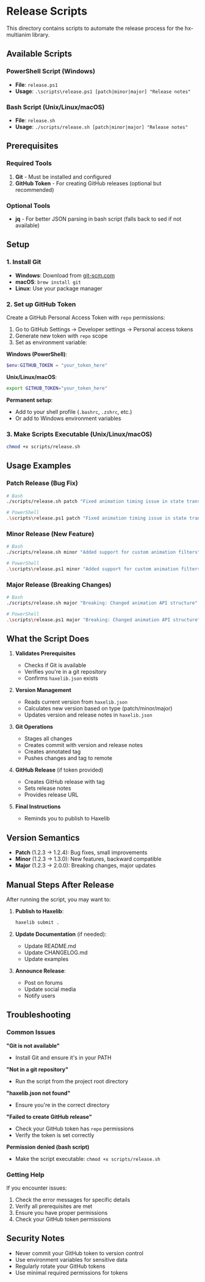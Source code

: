 # Release Scripts

This directory contains scripts to automate the release process for the hx-multianim library.

## Available Scripts

### PowerShell Script (Windows)
- **File**: `release.ps1`
- **Usage**: `.\scripts\release.ps1 [patch|minor|major] "Release notes"`

### Bash Script (Unix/Linux/macOS)
- **File**: `release.sh`
- **Usage**: `./scripts/release.sh [patch|minor|major] "Release notes"`

## Prerequisites

### Required Tools
1. **Git** - Must be installed and configured
2. **GitHub Token** - For creating GitHub releases (optional but recommended)

### Optional Tools
- **jq** - For better JSON parsing in bash script (falls back to sed if not available)

## Setup

### 1. Install Git
- **Windows**: Download from [git-scm.com](https://git-scm.com/)
- **macOS**: `brew install git`
- **Linux**: Use your package manager

### 2. Set up GitHub Token
Create a GitHub Personal Access Token with `repo` permissions:

1. Go to GitHub Settings → Developer settings → Personal access tokens
2. Generate new token with `repo` scope
3. Set as environment variable:

**Windows (PowerShell)**:
```powershell
$env:GITHUB_TOKEN = "your_token_here"
```

**Unix/Linux/macOS**:
```bash
export GITHUB_TOKEN="your_token_here"
```

**Permanent setup**:
- Add to your shell profile (`.bashrc`, `.zshrc`, etc.)
- Or add to Windows environment variables

### 3. Make Scripts Executable (Unix/Linux/macOS)
```bash
chmod +x scripts/release.sh
```

## Usage Examples

### Patch Release (Bug Fix)
```bash
# Bash
./scripts/release.sh patch "Fixed animation timing issue in state transitions"

# PowerShell
.\scripts\release.ps1 patch "Fixed animation timing issue in state transitions"
```

### Minor Release (New Feature)
```bash
# Bash
./scripts/release.sh minor "Added support for custom animation filters"

# PowerShell
.\scripts\release.ps1 minor "Added support for custom animation filters"
```

### Major Release (Breaking Changes)
```bash
# Bash
./scripts/release.sh major "Breaking: Changed animation API structure"

# PowerShell
.\scripts\release.ps1 major "Breaking: Changed animation API structure"
```

## What the Script Does

1. **Validates Prerequisites**
   - Checks if Git is available
   - Verifies you're in a git repository
   - Confirms `haxelib.json` exists

2. **Version Management**
   - Reads current version from `haxelib.json`
   - Calculates new version based on type (patch/minor/major)
   - Updates version and release notes in `haxelib.json`

3. **Git Operations**
   - Stages all changes
   - Creates commit with version and release notes
   - Creates annotated tag
   - Pushes changes and tag to remote

4. **GitHub Release** (if token provided)
   - Creates GitHub release with tag
   - Sets release notes
   - Provides release URL

5. **Final Instructions**
   - Reminds you to publish to Haxelib

## Version Semantics

- **Patch** (1.2.3 → 1.2.4): Bug fixes, small improvements
- **Minor** (1.2.3 → 1.3.0): New features, backward compatible
- **Major** (1.2.3 → 2.0.0): Breaking changes, major updates

## Manual Steps After Release

After running the script, you may want to:

1. **Publish to Haxelib**:
   ```bash
   haxelib submit .
   ```

2. **Update Documentation** (if needed):
   - Update README.md
   - Update CHANGELOG.md
   - Update examples

3. **Announce Release**:
   - Post on forums
   - Update social media
   - Notify users

## Troubleshooting

### Common Issues

**"Git is not available"**
- Install Git and ensure it's in your PATH

**"Not in a git repository"**
- Run the script from the project root directory

**"haxelib.json not found"**
- Ensure you're in the correct directory

**"Failed to create GitHub release"**
- Check your GitHub token has `repo` permissions
- Verify the token is set correctly

**Permission denied (bash script)**
- Make the script executable: `chmod +x scripts/release.sh`

### Getting Help

If you encounter issues:

1. Check the error messages for specific details
2. Verify all prerequisites are met
3. Ensure you have proper permissions
4. Check your GitHub token permissions

## Security Notes

- Never commit your GitHub token to version control
- Use environment variables for sensitive data
- Regularly rotate your GitHub tokens
- Use minimal required permissions for tokens 